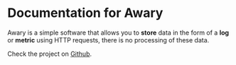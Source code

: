 # Documentation for Awary

Awary is a simple software that allows you to **store** data in the form of a **log** or **metric**
using HTTP requests, there is no processing of these data.
  
Check the project on [Github](https://github.com/xesnault/awary).

